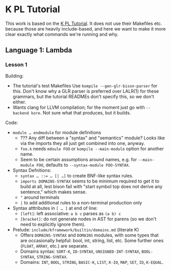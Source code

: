 K PL Tutorial
=============

This work is based on the [K PL Tutorial][kplt]. It does not use their
Makefiles etc. because those are heavily include-based, and here we
want to make it more clear exactly what commands we're running and why.

Language 1: Lambda
------------------

### Lesson 1

Building:
- The tutorial's test Makefiles Use `kompile --gen-glr-bison-parser` for
  this. Don't know why a GLR parser is preferred over LALR(1) for these
  grammars, but the tutorial READMEs don't specify this, so we don't
  either.
- Wants clang for LLVM compilation; for the moment just go with `--backend
  kore`. Not sure what that produces, but it builds.

Code:
- `module … endmodule` for module definitions
  - ??? Any diff between a "syntax" and "semantics" module? Looks like via
    the imports they all just get combined into one, anyway.
  - `foo.k` needs `mdoule FOO` or `kompile --main-module` option for
    another name.
  - Seem to be certain assumptions around names, e.g. for `--main-module
    FOO`, defaults to `--syntax-module FOO-SYNTAX`.
- Syntax Defnitions:
  - `syntax … ::= … [| …]` to create BNF-like syntax rules.
  - `imports DOMAINS-SYNTAX` seems to be minimum required to get it to
    build at all, lest bison fail with "start symbol top does not derive
    any sentence," which makes sense.
  - `"` around terminals
  - `|` to add additional rules to a non-terminal production only
- Syntax atttributes in `[ … ]` at end of line:
  - `[left]`: left associative: `a b c` parses as `(a b) c`
  - `[bracket]`: do not generate nodes in AST for parens (so we don't need
    to explicitly ignore them).
- Prelude: `include/kframework/builtin/domains.md` (literate K)
  - Offers `DOMAINS-SYNTAX` and `DOMAINS` modules, with some types that are
    occasionally helpful: bool, int, string, list, etc. Some further ones
    (`FLOAT`, `ARRAY`, etc.) are separate.
  - Domains syntax: `SORT-K`, `ID-SYNTAX`, `UNSIGNED-INT-SYNTAX`,
    `BOOL-SYNTAX`, `STRING-SYNTAX`.
  - Domains: `INT`, `BOOL`, `STRING`, `BASIC-K`, `LIST`, `K-IO`, `MAP`,
    `SET`, `ID`, `K-EQUAL`.



<!-------------------------------------------------------------------->
[kplt]: https://github.com/runtimeverification/pl-tutorial/tree/master/1_k
